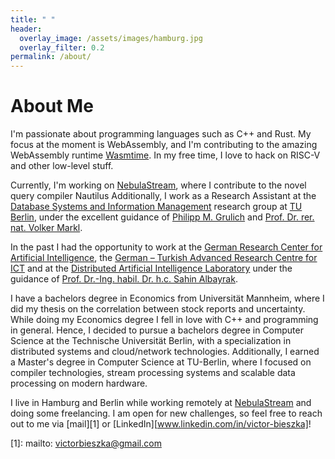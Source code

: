 ```yaml
---
title: " "
header:
  overlay_image: /assets/images/hamburg.jpg
  overlay_filter: 0.2
permalink: /about/
---
```


# About Me

I'm passionate about programming languages such as C++ and Rust. My focus at the moment is WebAssembly, and I'm contributing to
the amazing WebAssembly runtime [Wasmtime](https://wasmtime.dev/). In my free time, I love to hack on RISC-V and other
low-level stuff.

Currently, I'm working on [NebulaStream](https://github.com/nebulastream), where I contribute to the novel query compiler Nautilus 
Additionally, I work as a Research Assistant at the [Database Systems and Information Management](https://www.tu.berlin/en/dima) 
research group at [TU Berlin](https://www.tu.berlin/), under the excellent guidance of [Philipp M. Grulich](https://grulich.me//) 
and [Prof. Dr. rer. nat. Volker Markl](https://www.tu.berlin/dima/ueber-uns/prof-dr-volker-markl).

In the past I had the opportunity to work at the [German Research Center for Artificial Intelligence](https://www.dfki.de/en/web),
the [German – Turkish Advanced Research Centre for ICT](https://gt-arc.com/) and at the [Distributed Artificial Intelligence Laboratory](https://dai-labor.de/en/home/)
under the guidance of [Prof. Dr.-Ing. habil. Dr. h.c. Sahin Albayrak](https://dai-labor.de/team/sahin-albayrak/).

I have a bachelors degree in Economics from Universität Mannheim, where I did my thesis on the correlation between stock reports and uncertainty.
While doing my Economics degree I fell in love with C++ and programming in general. Hence, I decided to pursue a bachelors degree in Computer Science 
at the Technische Universität Berlin, with a specialization in distributed systems and cloud/network technologies. Additionally, I earned a Master's degree in Computer Science at TU-Berlin, where I focused on compiler technologies, stream processing systems and scalable data processing on modern hardware.

I live in Hamburg and Berlin while working remotely at [NebulaStream](https://github.com/nebulastream) 
and doing some freelancing. I am open for new challenges, so feel free to reach out to me via [mail][1] 
or [LinkedIn][www.linkedin.com/in/victor-bieszka]!


[1]: mailto: victorbieszka@gmail.com
